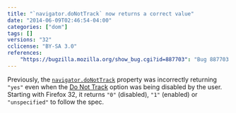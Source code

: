 ```yaml
---
title: "`navigator.doNotTrack` now returns a correct value"
date: "2014-06-09T02:46:54-04:00"
categories: ["dom"]
tags: []
versions: "32"
cclicense: "BY-SA 3.0"
references:
    "https://bugzilla.mozilla.org/show_bug.cgi?id=887703": "Bug 887703 – Do not track settings results in wrong value for navigator.doNotTrack"
---
```

Previously, the [`navigator.doNotTrack`](https://developer.mozilla.org/en-US/docs/Web/API/navigator.doNotTrack) property was incorrectly returning `"yes"` even when the [Do Not Track](http://www.mozilla.org/dnt/) option was being disabled by the user. Starting with Firefox 32, it returns `"0"` (disabled), `"1"` (enabled) or `"unspecified"` to follow the spec.
